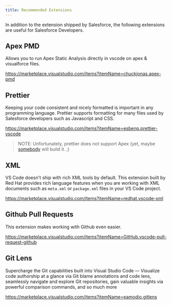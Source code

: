 ```yaml
---
title: Recommended Extensions
---
```


In addition to the extension shipped by Salesforce, the following extensions are useful for Salesforce Developers.

## Apex PMD

Allows you to run Apex Static Analysis directly in vscode on apex & visualforce files.

https://marketplace.visualstudio.com/items?itemName=chuckjonas.apex-pmd

## Prettier

Keeping your code consistent and nicely formatted is important in any programming language. Prettier supports formatting for many files used by Salesforce developers such as Javascript and CSS.

https://marketplace.visualstudio.com/items?itemName=esbenp.prettier-vscode

> NOTE: Unfortunately, prettier does not support Apex (yet, maybe [somebody](https://github.com/nchursin/prettier-apex) will build it. ;)

## XML

VS Code doesn't ship with rich XML tools by default. This extension built by Red Hat provides rich language features when you are working with XML documents such as `meta.xml` or `package.xml` files in your VS Code project.

https://marketplace.visualstudio.com/items?itemName=redhat.vscode-xml

## Github Pull Requests

This extension makes working with Github even easier.

https://marketplace.visualstudio.com/items?itemName=GitHub.vscode-pull-request-github

## Git Lens

Supercharge the Git capabilities built into Visual Studio Code — Visualize code authorship at a glance via Git blame annotations and code lens, seamlessly navigate and explore Git repositories, gain valuable insights via powerful comparison commands, and so much more

https://marketplace.visualstudio.com/items?itemName=eamodio.gitlens
